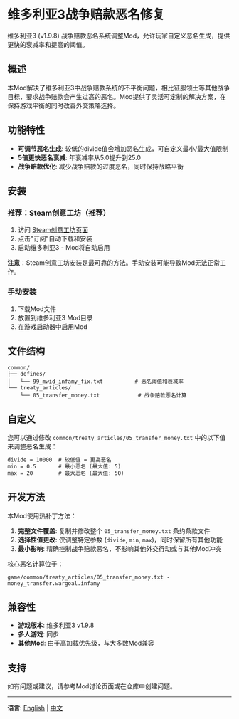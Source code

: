 # 维多利亚3战争赔款恶名修复

维多利亚3 (v1.9.8) 战争赔款恶名系统调整Mod，允许玩家自定义恶名生成，提供更快的衰减率和提高的阈值。

## 概述

本Mod解决了维多利亚3中战争赔款系统的不平衡问题，相比征服领土等其他战争目标，要求战争赔款会产生过高的恶名。Mod提供了灵活可定制的解决方案，在保持游戏平衡的同时改善外交策略选择。

## 功能特性

- **可调节恶名生成**: 较低的divide值会增加恶名生成，可自定义最小/最大值限制
- **5倍更快恶名衰减**: 年衰减率从5.0提升到25.0
- **战争赔款优化**: 减少战争赔款的过度恶名，同时保持战略平衡

## 安装

### 推荐：Steam创意工坊（推荐）

1. 访问 [Steam创意工坊页面](https://steamcommunity.com/sharedfiles/filedetails/?id=3567979652)
2. 点击"订阅"自动下载和安装
3. 启动维多利亚3 - Mod将自动启用

**注意**：Steam创意工坊安装是最可靠的方法。手动安装可能导致Mod无法正常工作。

### 手动安装

1. 下载Mod文件
2. 放置到维多利亚3 Mod目录
3. 在游戏启动器中启用Mod

## 文件结构

```
common/
├── defines/
│   └── 99_mwid_infamy_fix.txt          # 恶名阈值和衰减率
└── treaty_articles/
    └── 05_transfer_money.txt            # 战争赔款恶名计算
```

## 自定义

您可以通过修改 `common/treaty_articles/05_transfer_money.txt` 中的以下值来调整恶名生成：

```txt
divide = 10000  # 较低值 = 更高恶名
min = 0.5       # 最小恶名 (最大值: 5)
max = 20        # 最大恶名 (最大值: 50)
```

## 开发方法

本Mod使用热补丁方法：

1. **完整文件覆盖**: 复制并修改整个 `05_transfer_money.txt` 条约条款文件
2. **选择性值更改**: 仅调整特定参数 (`divide`, `min`, `max`)，同时保留所有其他功能
3. **最小影响**: 精确控制战争赔款恶名，不影响其他外交行动或与其他Mod冲突

核心恶名计算位于：
```
game/common/treaty_articles/05_transfer_money.txt - money_transfer.wargoal.infamy
```

## 兼容性

- **游戏版本**: 维多利亚3 v1.9.8
- **多人游戏**: 同步
- **其他Mod**: 由于高加载优先级，与大多数Mod兼容

## 支持

如有问题或建议，请参考Mod讨论页面或在仓库中创建问题。

---

**语言**: [English](README.md) | [中文](README.zh.md)
